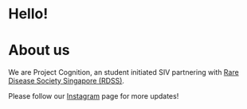 # Hello! 

# About us
We are Project Cognition, an student initiated SIV partnering with [Rare Disease Society Singapore (RDSS)](https://www.rdss.org.sg/).


Please follow our [Instagram](https://www.instagram.com/sivprojectcognition/) page for more updates! 

